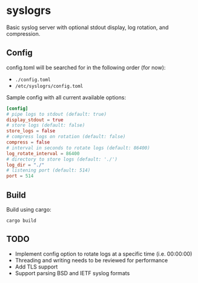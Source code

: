 # syslogrs

Basic syslog server with optional stdout display, log rotation, and compression.

## Config

config.toml will be searched for in the following order (for now):
* `./config.toml`
* `/etc/syslogrs/config.toml`

Sample config with all current available options:
```toml
[config]
# pipe logs to stdout (default: true)
display_stdout = true
# store logs (default: false)
store_logs = false
# compress logs on rotation (default: false)
compress = false
# interval in seconds to rotate logs (default: 86400)
log_rotate_interval = 86400
# directory to store logs (default: './')
log_dir = "./"
# listening port (default: 514)
port = 514
```

## Build

Build using cargo:
```
cargo build
```

## TODO
* Implement config option to rotate logs at a specific time (i.e. 00:00:00)
* Threading and writing needs to be reviewed for performance
* Add TLS support
* Support parsing BSD and IETF syslog formats
